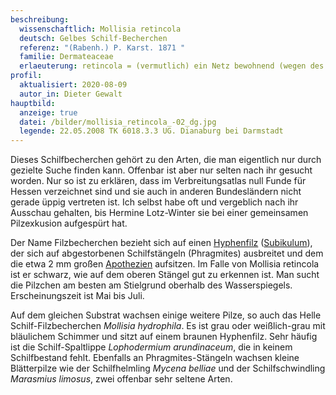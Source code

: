```yaml
---
beschreibung:
  wissenschaftlich: Mollisia retincola
  deutsch: Gelbes Schilf-Becherchen
  referenz: "(Rabenh.) P. Karst. 1871 "
  familie: Dermateaceae
  erlaeuterung: retincola = (vermutlich) ein Netz bewohnend (wegen des Subikulums)
profil:
  aktualisiert: 2020-08-09
  autor_in: Dieter Gewalt
hauptbild:
  anzeige: true
  datei: /bilder/mollisia_retincola_-02_dg.jpg
  legende: 22.05.2008 TK 6018.3.3 UG. Dianaburg bei Darmstadt
---
```

Dieses Schilfbecherchen gehört zu den Arten, die man eigentlich nur durch gezielte Suche finden kann. Offenbar ist aber nur selten nach ihr gesucht worden. Nur so ist zu erklären, dass im Verbreitungsatlas null Funde für Hessen verzeichnet sind und sie auch in anderen Bundesländern nicht gerade üppig vertreten ist. Ich selbst habe oft und vergeblich nach ihr Ausschau gehalten, bis Hermine Lotz-Winter sie bei einer gemeinsamen Pilzexkusion aufgespürt hat.

Der Name Filzbecherchen bezieht sich auf einen [Hyphenfilz](Hyphen "Glossar") ([Subikulum](Subikulum "Glossar")), der sich auf abgestorbenen Schilfstängeln (Phragmites) ausbreitet und dem die etwa 2 mm großen [Apothezien](Apothezien "Glossar") aufsitzen. Im Falle von Mollisia retincola ist er schwarz, wie auf dem oberen Stängel gut zu erkennen ist. Man sucht die Pilzchen am besten am Stielgrund oberhalb des Wasserspiegels. Erscheinungszeit ist Mai bis Juli.

Auf dem gleichen Substrat wachsen einige weitere Pilze, so auch das Helle Schilf-Filzbecherchen *Mollisia hydrophila*. Es ist grau oder weißlich-grau mit bläulichem Schimmer und sitzt auf einem braunen Hyphenfilz. Sehr häufig ist die Schilf-Spaltlippe *Lophodermium arundinaceum*, die in keinem Schilfbestand fehlt. Ebenfalls an Phragmites-Stängeln wachsen kleine Blätterpilze wie der Schilfhelmling *Mycena belliae* und der Schilfschwindling *Marasmius limosus*, zwei offenbar sehr seltene Arten.